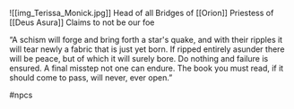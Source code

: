 ![[img_Terissa_Monick.jpg]]
Head of all Bridges of [[Orion]]
Priestess of [[Deus Asura]]
Claims to not be our foe



  
“A schism will forge and bring forth a star's quake, and with their ripples it will tear newly a fabric that is just yet born. If ripped entirely asunder there will be peace, but of which it will surely bore. Do nothing and failure is ensured. A final misstep not one can endure. The book you must read, if it should come to pass, will never, ever open.”


#npcs 
